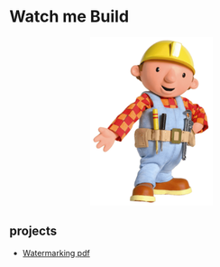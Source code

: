 # Watch me Build

<p align="center"><img src="Media/bob-the-builder.png" height="300"></p>

## projects
* [Watermarking pdf](Watermarking%20pdf/)
